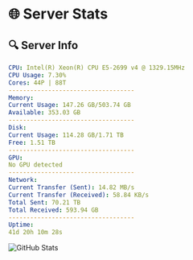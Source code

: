 # 🌐 Server Stats
## 🔍 Server Info
```yaml
CPU: Intel(R) Xeon(R) CPU E5-2699 v4 @ 1329.15MHz
CPU Usage: 7.30%
Cores: 44P | 88T
-----------------------------------
Memory:
Current Usage: 147.26 GB/503.74 GB
Available: 353.03 GB
-----------------------------------
Disk:
Current Usage: 114.28 GB/1.71 TB
Free: 1.51 TB
-----------------------------------
GPU:
No GPU detected
-----------------------------------
Network:
Current Transfer (Sent): 14.82 MB/s
Current Transfer (Received): 58.84 KB/s
Total Sent: 70.21 TB
Total Received: 593.94 GB
-----------------------------------
Uptime:
41d 20h 10m 28s
```
![GitHub Stats](https://img.shields.io/badge/Updated-2025-04-18_17:33:17-blue)